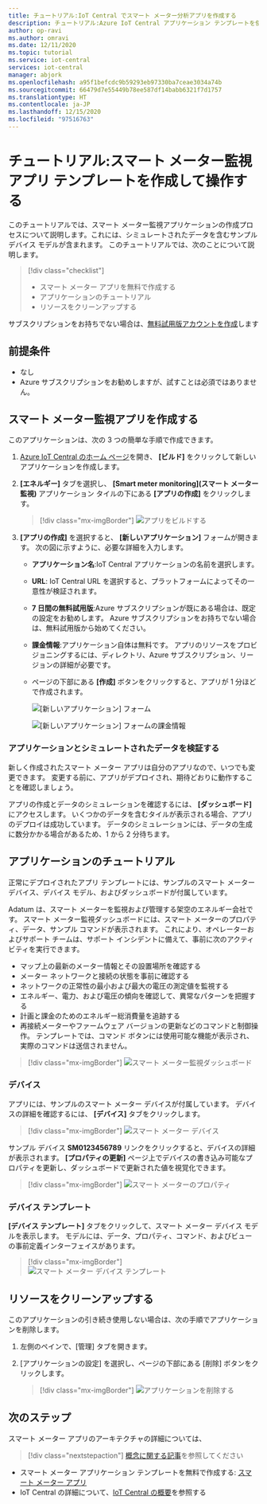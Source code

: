 ```yaml
---
title: チュートリアル:IoT Central でスマート メーター分析アプリを作成する
description: チュートリアル:Azure IoT Central アプリケーション テンプレートを使用してスマート メーター監視アプリケーションを作成する方法について説明します。
author: op-ravi
ms.author: omravi
ms.date: 12/11/2020
ms.topic: tutorial
ms.service: iot-central
services: iot-central
manager: abjork
ms.openlocfilehash: a95f1befcdc9b59293eb97330ba7ceae3034a74b
ms.sourcegitcommit: 66479d7e55449b78ee587df14babb6321f7d1757
ms.translationtype: HT
ms.contentlocale: ja-JP
ms.lasthandoff: 12/15/2020
ms.locfileid: "97516763"
---
```

# <a name="tutorial-create-and-walk-through-the-smart-meter-monitoring-app-template"></a>チュートリアル:スマート メーター監視アプリ テンプレートを作成して操作する 

このチュートリアルでは、スマート メーター監視アプリケーションの作成プロセスについて説明します。これには、シミュレートされたデータを含むサンプル デバイス モデルが含まれます。 このチュートリアルでは、次のことについて説明します。

> [!div class="checklist"]
> * スマート メーター アプリを無料で作成する
> * アプリケーションのチュートリアル
> * リソースをクリーンアップする


サブスクリプションをお持ちでない場合は、[無料試用版アカウントを作成](https://azure.microsoft.com/free)します

## <a name="prerequisites"></a>前提条件
- なし
- Azure サブスクリプションをお勧めしますが、試すことは必須ではありません。

## <a name="create-a-smart-meter-monitoring-app"></a>スマート メーター監視アプリを作成する 

このアプリケーションは、次の 3 つの簡単な手順で作成できます。

1. [Azure IoT Central のホーム ページ](https://apps.azureiotcentral.com)を開き、 **[ビルド]** をクリックして新しいアプリケーションを作成します。 
1. **[エネルギー]** タブを選択し、 **[Smart meter monitoring]\(スマート メーター監視\)** アプリケーション タイルの下にある **[アプリの作成]** をクリックします。

    > [!div class="mx-imgBorder"]
    > ![アプリをビルドする](media/tutorial-iot-central-smart-meter/smart-meter-build.png)
    

1. **[アプリの作成]** を選択すると、 **[新しいアプリケーション]** フォームが開きます。 次の図に示すように、必要な詳細を入力します。
    * **アプリケーション名**:IoT Central アプリケーションの名前を選択します。 
    * **URL**: IoT Central URL を選択すると、プラットフォームによってその一意性が検証されます。
    * **7 日間の無料試用版**:Azure サブスクリプションが既にある場合は、既定の設定をお勧めします。 Azure サブスクリプションをお持ちでない場合は、無料試用版から始めてください。
    * **課金情報**:アプリケーション自体は無料です。 アプリのリソースをプロビジョニングするには、ディレクトリ、Azure サブスクリプション、リージョンの詳細が必要です。
    * ページの下部にある **[作成]** ボタンをクリックすると、アプリが 1 分ほどで作成されます。

        ![[新しいアプリケーション] フォーム](media/tutorial-iot-central-smart-meter/smart-meter-create-new-app.png)

        ![[新しいアプリケーション] フォームの課金情報](media/tutorial-iot-central-smart-meter/smart-meter-create-new-app-billinginfo.png)

### <a name="verify-the-application-and-simulated-data"></a>アプリケーションとシミュレートされたデータを検証する

新しく作成されたスマート メーター アプリは自分のアプリなので、いつでも変更できます。 変更する前に、アプリがデプロイされ、期待どおりに動作することを確認しましょう。

アプリの作成とデータのシミュレーションを確認するには、 **[ダッシュボード]** にアクセスします。 いくつかのデータを含むタイルが表示される場合、アプリのデプロイは成功しています。 データのシミュレーションには、データの生成に数分かかる場合があるため、1 から 2 分待ちます。 

## <a name="application-walk-through"></a>アプリケーションのチュートリアル
正常にデプロイされたアプリ テンプレートには、サンプルのスマート メーター デバイス、デバイス モデル、およびダッシュボードが付属しています。 

Adatum は、スマート メーターを監視および管理する架空のエネルギー会社です。 スマート メーター監視ダッシュボードには、スマート メーターのプロパティ、データ、サンプル コマンドが表示されます。 これにより、オペレーターおよびサポート チームは、サポート インシデントに備えて、事前に次のアクティビティを実行できます。 
* マップ上の最新のメーター情報とその設置場所を確認する
* メーター ネットワークと接続の状態を事前に確認する 
* ネットワークの正常性の最小および最大の電圧の測定値を監視する 
* エネルギー、電力、および電圧の傾向を確認して、異常なパターンを把握する 
* 計画と課金のためのエネルギー総消費量を追跡する
* 再接続メーターやファームウェア バージョンの更新などのコマンドと制御操作。 テンプレートでは、コマンド ボタンには使用可能な機能が表示され、実際のコマンドは送信されません。 

> [!div class="mx-imgBorder"]
> ![スマート メーター監視ダッシュボード](media/tutorial-iot-central-smart-meter/smart-meter-dashboard.png)

### <a name="devices"></a>デバイス
アプリには、サンプルのスマート メーター デバイスが付属しています。 デバイスの詳細を確認するには、 **[デバイス]** タブをクリックします。

> [!div class="mx-imgBorder"]
> ![スマート メーター デバイス](media/tutorial-iot-central-smart-meter/smart-meter-devices.png)

サンプル デバイス **SM0123456789** リンクをクリックすると、デバイスの詳細が表示されます。 **[プロパティの更新]** ページ上でデバイスの書き込み可能なプロパティを更新し、ダッシュボードで更新された値を視覚化できます。

> [!div class="mx-imgBorder"]
> ![スマート メーターのプロパティ](media/tutorial-iot-central-smart-meter/smart-meter-device-properties.png)

### <a name="device-template"></a>デバイス テンプレート
**[デバイス テンプレート]** タブをクリックして、スマート メーター デバイス モデルを表示します。 モデルには、データ、プロパティ、コマンド、およびビューの事前定義インターフェイスがあります。

> [!div class="mx-imgBorder"]
> ![スマート メーター デバイス テンプレート](media/tutorial-iot-central-smart-meter/smart-meter-device-template.png)


## <a name="clean-up-resources"></a>リソースをクリーンアップする
このアプリケーションの引き続き使用しない場合は、次の手順でアプリケーションを削除します。

1. 左側のペインで、[管理] タブを開きます。
1. [アプリケーションの設定] を選択し、ページの下部にある [削除] ボタンをクリックします。 

    > [!div class="mx-imgBorder"]
    > ![アプリケーションを削除する](media/tutorial-iot-central-smart-meter/smart-meter-delete-app.png)

## <a name="next-steps"></a>次のステップ

スマート メーター アプリのアーキテクチャの詳細については、 
> [!div class="nextstepaction"]
> [概念に関する記事](./concept-iot-central-smart-meter-app.md)を参照してください
* スマート メーター アプリケーション テンプレートを無料で作成する: [スマート メーター アプリ](https://apps.azureiotcentral.com/build/new/smart-meter-monitoring)
* IoT Central の詳細について、[IoT Central の概要](../index.yml)を参照する

